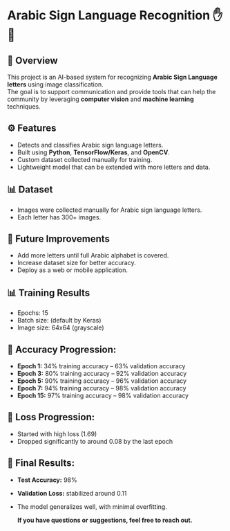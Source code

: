 # Arabic Sign Language Recognition ✋🤖

## 📌 Overview
This project is an AI-based system for recognizing **Arabic Sign Language letters** using image classification.  
The goal is to support communication and provide tools that can help the community by leveraging **computer vision** and **machine learning** techniques.

## ⚙️ Features
- Detects and classifies Arabic sign language letters.
- Built using **Python**, **TensorFlow/Keras**, and **OpenCV**.
- Custom dataset collected manually for training.
- Lightweight model that can be extended with more letters and data.

 ## 📊 Dataset
- Images were collected manually for Arabic sign language letters.
- Each letter has 300+ images.

## 🔮 Future Improvements 
- Add more letters until full Arabic alphabet is covered.
- Increase dataset size for better accuracy.
- Deploy as a web or mobile application.

## 📊 Training Results

- Epochs: 15
- Batch size: (default by Keras)
- Image size: 64x64 (grayscale)

## 🔹 Accuracy Progression:

- **Epoch 1:** 34% training accuracy – 63% validation accuracy
- **Epoch 3:** 80% training accuracy – 92% validation accuracy
- **Epoch 5:** 90% training accuracy – 96% validation accuracy
- **Epoch 7:** 94% training accuracy – 98% validation accuracy
- **Epoch 15:** 97% training accuracy – 98% validation accuracy 

## 🔹 Loss Progression:

- Started with high loss (1.69)
- Dropped significantly to around 0.08 by the last epoch

## 🔹 Final Results:

- **Test Accuracy:** 98% 
- **Validation Loss:** stabilized around 0.11
- The model generalizes well, with minimal overfitting.


  **If you have questions or suggestions, feel free to reach out.**
